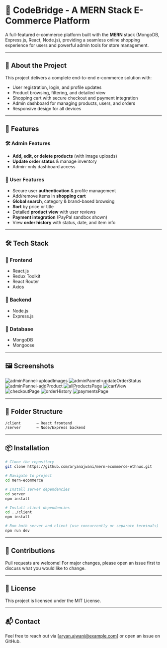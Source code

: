 
# 🛒 CodeBridge - A MERN Stack E-Commerce Platform

A full-featured e-commerce platform built with the **MERN** stack (MongoDB, Express.js, React, Node.js), providing a seamless online shopping experience for users and powerful admin tools for store management.

---

## 📌 About the Project

This project delivers a complete end-to-end e-commerce solution with:

- User registration, login, and profile updates  
- Product browsing, filtering, and detailed view  
- Shopping cart with secure checkout and payment integration  
- Admin dashboard for managing products, users, and orders  
- Responsive design for all devices  

---

## 🚀 Features

### 🛠️ Admin Features
- **Add, edit, or delete products** (with image uploads)
- **Update order status** & manage inventory
- Admin-only dashboard access

### 👤 User Features
- Secure user **authentication** & profile management
- Add/remove items in **shopping cart**
- **Global search**, category & brand-based browsing
- **Sort** by price or title
- Detailed **product view** with user reviews
- **Payment integration** (PayPal sandbox shown)
- View **order history** with status, date, and item info

---

## 🛠️ Tech Stack

### 🔹 Frontend
- React.js  
- Redux Toolkit  
- React Router  
- Axios  

### 🔹 Backend
- Node.js  
- Express.js  

### 🔹 Database
- MongoDB  
- Mongoose  

---


## 🖼️ Screenshots
![adminPannel-uploadImages](https://github.com/user-attachments/assets/ed32f67d-51c7-493c-9926-e1cf80c70f60)
![adminPannel-updateOrderStatus](https://github.com/user-attachments/assets/c36af1cb-50b0-4220-92cc-995fe26b1062)
![adminPannel-addProduct](https://github.com/user-attachments/assets/e7717a89-d055-439b-adbf-a97a8eaa9bcf)
![allProductsPage](https://github.com/user-attachments/assets/08493f28-42f2-4c36-865f-723d2f56bedc)
![cartView](https://github.com/user-attachments/assets/67adb17e-762c-405c-8a0b-00a5a29c0495)
![checkoutPage](https://github.com/user-attachments/assets/fb2a058b-802a-40b8-beea-cf5a249453fa)
![orderHistory](https://github.com/user-attachments/assets/8c45868c-bd90-4ca6-999b-55d9bf98811b)
![paymentsPage](https://github.com/user-attachments/assets/88d865b7-6995-4493-be16-68ea82729d1c)


---

## 📂 Folder Structure
```
/client       → React frontend
/server       → Node/Express backend
```

---

## 📦 Installation

```bash
# Clone the repository
git clone https://github.com/aryanajwani/mern-ecommerce-ethnus.git

# Navigate to project
cd mern-ecommerce

# Install server dependencies
cd server
npm install

# Install client dependencies
cd ../client
npm install

# Run both server and client (use concurrently or separate terminals)
npm run dev
```

---

## 🙌 Contributions

Pull requests are welcome! For major changes, please open an issue first to discuss what you would like to change.

---

## 📃 License

This project is licensed under the MIT License.

---

## 📬 Contact

Feel free to reach out via [aryan.ajwani@example.com] or open an issue on GitHub.
